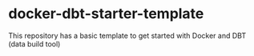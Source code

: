 # docker-dbt-starter-template
This repository has a basic template to get started with Docker and DBT (data build tool)
